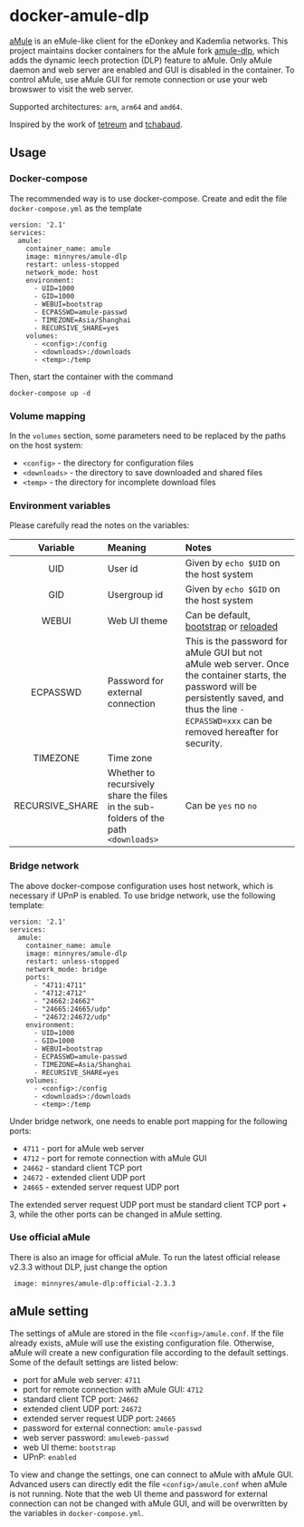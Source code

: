 # docker-amule-dlp
[aMule](https://github.com/amule-project/amule) is an eMule-like client for the eDonkey and Kademlia networks. This project maintains docker containers for the aMule fork [amule-dlp](https://github.com/persmule/amule-dlp), which adds the dynamic leech protection (DLP) feature to aMule. Only aMule daemon and web server are enabled and GUI is disabled in the container. To control aMule, use aMule GUI for remote connection or use your web browswer to visit the web server.

Supported architectures: `arm`, `arm64` and `amd64`.

Inspired by the work of [tetreum](https://github.com/tetreum/amule-docker) and [tchabaud](https://github.com/tchabaud/dockerfiles/tree/master/amule).

## Usage

### Docker-compose
The recommended way is to use docker-compose. Create and edit the file `docker-compose.yml` as the template

    version: '2.1'
    services:
      amule:
        container_name: amule
        image: minnyres/amule-dlp
        restart: unless-stopped
        network_mode: host
        environment:
          - UID=1000
          - GID=1000
          - WEBUI=bootstrap
          - ECPASSWD=amule-passwd
          - TIMEZONE=Asia/Shanghai
          - RECURSIVE_SHARE=yes
        volumes:
          - <config>:/config
          - <downloads>:/downloads
          - <temp>:/temp

Then, start the container with the command 

    docker-compose up -d

### Volume mapping

In the `volumes` section, some parameters need to be replaced by the paths on the host system:
 + `<config>` - the directory for configuration files
 + `<downloads>` - the directory to save downloaded and shared files
 + `<temp>` - the directory for incomplete download files

### Environment variables

Please carefully read the notes on the variables:

| Variable      | Meaning | Notes     |
| :----:        |    :---     |         :---   |
| UID      |    User id    |  Given by `echo $UID` on the host system  |
| GID   | Usergroup id        | Given by `echo $GID` on the host system     |
| WEBUI   | Web UI theme   | Can be default, [bootstrap](https://github.com/pedro77/amuleweb-bootstrap-template) or [reloaded](https://github.com/MatteoRagni/AmuleWebUI-Reloaded)     |
| ECPASSWD   |   Password for external connection     |  This is the password for aMule GUI but not aMule web server. Once the container starts, the password will be persistently saved, and thus the line `- ECPASSWD=xxx` can be removed hereafter for security. |
| TIMEZONE   | Time zone       |    |
| RECURSIVE_SHARE   |   Whether to recursively share the files in the sub-folders of the path `<downloads>`     |   Can be `yes` no `no`  |

### Bridge network

The above docker-compose configuration uses host network, which is necessary if UPnP is enabled. To use bridge network, use the following template:

    version: '2.1'
    services:
      amule:
        container_name: amule
        image: minnyres/amule-dlp
        restart: unless-stopped
        network_mode: bridge
        ports:
          - "4711:4711"
          - "4712:4712"
          - "24662:24662"
          - "24665:24665/udp"
          - "24672:24672/udp"
        environment:
          - UID=1000
          - GID=1000
          - WEBUI=bootstrap
          - ECPASSWD=amule-passwd
          - TIMEZONE=Asia/Shanghai
          - RECURSIVE_SHARE=yes
        volumes:
          - <config>:/config
          - <downloads>:/downloads
          - <temp>:/temp

Under bridge network, one needs to enable port mapping for the following ports:
 + `4711` - port for aMule web server
 + `4712` - port for remote connection with aMule GUI
 + `24662` - standard client TCP port
 + `24672` - extended client UDP port
 + `24665` - extended server request UDP port
 
The extended server request UDP port must be standard client TCP port + 3, while the other ports can be changed in aMule setting.
 
### Use official aMule
There is also an image for official aMule. To run the latest official release v2.3.3 without DLP, just change the option
 
     image: minnyres/amule-dlp:official-2.3.3
 
## aMule setting

The settings of aMule are stored in the file `<config>/amule.conf`. If the file already exists, aMule will use the existing configuration file. Otherwise, aMule will create a new configuration file according to the default settings. Some of the default settings are listed below:

 + port for aMule web server: `4711`
 + port for remote connection with aMule GUI: `4712`
 + standard client TCP port: `24662`
 + extended client UDP port: `24672`
 + extended server request UDP port: `24665`
 + password for external connection: `amule-passwd`
 + web server password: `amuleweb-passwd`
 + web UI theme: `bootstrap`
 + UPnP: `enabled` 

To view and change the settings, one can connect to aMule with aMule GUI. Advanced users can directly edit the file `<config>/amule.conf` when aMule is not running. Note that the web UI theme and password for external connection can not be changed with aMule GUI, and will be overwritten by the variables in `docker-compose.yml`.
